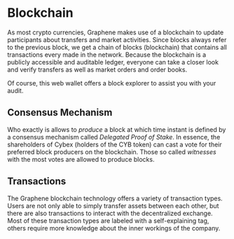 # Blockchain

As most crypto currencies, Graphene makes use of a blockchain to update
participants about transfers and market activities. Since blocks always refer to
the previous block, we get a chain of blocks (blockchain) that contains all
transactions every made in the network. Because the blockchain is a publicly
accessible and auditable ledger, everyone can take a closer look and verify
transfers as well as market orders and order books.

Of course, this web wallet offers a block explorer to assist you with your
audit.

## Consensus Mechanism

Who exactly is allows to *produce* a block at which time instant is defined by a
consensus mechanism called *Delegated Proof of Stake*. In essence, the
shareholders of Cybex (holders of the CYB token) can cast a vote for their
preferred block producers on the blockchain. Those so called *witnesses* with
the most votes are allowed to produce blocks.

## Transactions

The Graphene blockchain technology offers a variety of transaction types. Users
are not only able to simply transfer assets between each other, but there are
also transactions to interact with the decentralized exchange. Most of these
transaction types are labeled with a self-explaining tag, others require more
knowledge about the inner workings of the company.
